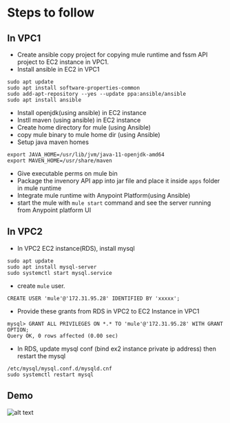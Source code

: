 # Steps to follow

## In VPC1

- Create ansible copy project for copying mule runtime and fssm API project to EC2 instance in VPC1.
- Install ansible in EC2 in VPC1
 ```
 sudo apt update
 sudo apt install software-properties-common
 sudo add-apt-repository --yes --update ppa:ansible/ansible
 sudo apt install ansible
  ```
  
- Install openjdk(using ansible) in EC2 instance
- Instll maven (using ansible) in EC2 instance
- Create home directory for mule (using Ansible)
- copy mule binary to mule home dir (using Ansible)
- Setup java maven homes
```
export JAVA_HOME=/usr/lib/jvm/java-11-openjdk-amd64
export MAVEN_HOME=/usr/share/maven
```
- Give executable perms on mule bin 
- Package the invenory API app into jar file and place it inside `apps` folder in mule runtime
- Integrate mule runtime with Anypoint Platform(using Ansible)
- start the mule with `mule start` command and see the server running from Anypoint platform UI
 

## In VPC2

- In VPC2 EC2 instance(RDS), install mysql
```
sudo apt update
sudo apt install mysql-server
sudo systemctl start mysql.service
```
- create `mule` user.
```
CREATE USER 'mule'@'172.31.95.28' IDENTIFIED BY 'xxxxx';
```
	
- Provide these grants from RDS in VPC2 to EC2 Instance in VPC1
```
mysql> GRANT ALL PRIVILEGES ON *.* TO 'mule'@'172.31.95.28' WITH GRANT OPTION;
Query OK, 0 rows affected (0.00 sec)
```

- In RDS, update mysql conf (bind ex2 instance private ip address) then restart the mysql 
```
/etc/mysql/mysql.conf.d/mysqld.cnf
sudo systemctl restart mysql
 ```

## Demo

![alt text](https://github.com/rtheerdham/mule/blob/main/mule.gif)

